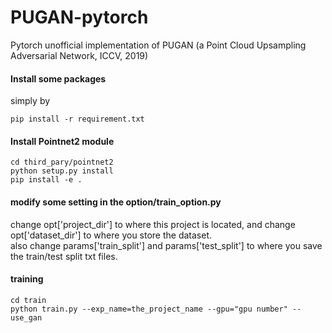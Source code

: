 # PUGAN-pytorch
Pytorch unofficial implementation of PUGAN (a Point Cloud Upsampling Adversarial Network, ICCV, 2019)

#### Install some packages
simply by 
```
pip install -r requirement.txt
```
#### Install Pointnet2 module
```
cd third_pary/pointnet2
python setup.py install
pip install -e .
```
#### modify some setting in the option/train_option.py
change opt['project_dir'] to where this project is located, and change opt['dataset_dir'] to where you store the dataset.
<br/>
also change params['train_split'] and params['test_split'] to where you save the train/test split txt files.
#### training
```
cd train
python train.py --exp_name=the_project_name --gpu="gpu number" --use_gan
```

